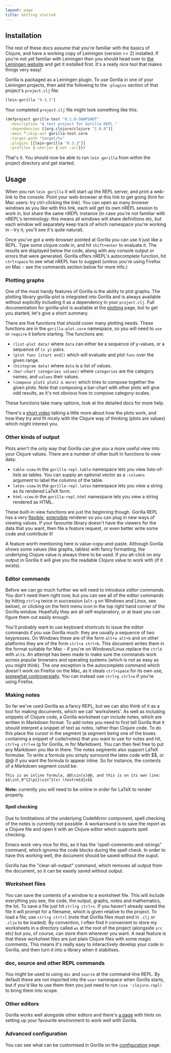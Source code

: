 ```yaml
---
layout: page
title: Getting started
---
```


## Installation

The rest of these docs assume that you're familiar with the basics of Clojure, and have a working copy of Leiningen
(version >= 2) installed. If you're not yet familiar with Leiningen then you should head over to
[the Leiningen website](http://leiningen.org) and get it installed first. It's a really nice tool that makes things very
easy!

Gorilla is packaged as a Leiningen plugin. To use Gorilla in one of your Leiningen projects, then add the following to
the `:plugins` section of that project's `project.clj` file:

```clojure
[lein-gorilla "0.3.3"]
```
Your completed `project.clj` file might look something like this:

```clojure
(defproject gorilla-test "0.1.0-SNAPSHOT"
  :description "A test project for Gorilla REPL."
  :dependencies [[org.clojure/clojure "1.6.0"]]
  :main ^:skip-aot gorilla-test.core
  :target-path "target/%s"
  :plugins [[lein-gorilla "0.3.3"]]
  :profiles {:uberjar {:aot :all}})
```

That's it. You should now be able to run `lein gorilla` from within the project directory and get started.

## Usage

When you run `lein gorilla` it will start up the REPL server, and print a web-link to the console. Point your
web-browser at this link to get going (hint for Mac users: try ctrl-clicking the link). You can open as many browser
windows as you like with this link, each will get its own nREPL session to work in, but share the same nREPL instance
(in case you're not familiar with nREPL's terminology: this means all windows will share definitions etc, but each
window will separately keep track of which namespace you're working in - try it, you'll see it's quite natural).

Once you've got a web-browser pointed at Gorilla you can use it just like a REPL. Type some clojure code in, and hit
`shift+enter` to evaluate it. The results are displayed below the code, along with any console output or errors that
were generated. Gorilla offers nREPL's autocomplete function, hit `ctrl+space` to see what nREPL has to suggest (unless
 you're using Firefox on Mac - see the commands section below for more info.)

### Plotting graphs

One of the most handy features of Gorilla is the ability to plot graphs. The plotting library
gorilla-plot is integrated into Gorilla and is always available without
explicitly including it as a dependency in your `project.clj`. Full documentation for gorilla-plot is available at the
[plotting](/plotting.html) page, but to get you started, let's give a short summary.

There are five functions that should cover many plotting needs. These functions are in the `gorilla-plot.core`
namespace, so you will need to `use` or `require` it before starting. The functions are:

- `(list-plot data)` where `data` can either be a sequence of y-values, or a sequence of `(x y)` pairs.
- `(plot func [start end])` which will evaluate and plot `func` over the given range.
- `(histogram data)` where `data` is a list of values.
- `(bar-chart categories values)` where `categories` are the category names, and `values` their values.
- `(compose plot1 plot2 & more)` which tries to compose together the given plots. Note that composing a bar-chart with
other plots will give odd results, as it's not obvious how to compose category-scales.

These functions take many options, look at the detailed docs for more help.

There's a [short video](https://vimeo.com/87139900) talking a little more about how the plots work, and how they try and
fit nicely with the Clojure way of thinking (plots are values) which might interest you.

### Other kinds of output

Plots aren't the only way that Gorilla can give you a more useful view into your Clojure values. There are a number of
other built in functions to view data:

- `table-view` in the `gorilla-repl.table` namespace lets you view lists-of-lists as tables. You can supply an
  optional vector as a `:columns` argument to label the columns of the table.
- `latex-view` in the `gorilla-repl.latex` namespace lets you view a string as its rendered LaTeX form.
- `html-view` in the `gorilla-repl.html` namespace lets you view a string rendered as HTML.

These built-in view functions are just the beginning though. Gorilla REPL has a very
[flexible](https://vimeo.com/89529751), [extensible](https://vimeo.com/89532785) renderer so you can
plug in new ways of viewing values. If your favourite library doesn't have the viewers for the data that you want, then
file a feature request, or even better write some code and contribute it!

A feature worth mentioning here is value-copy-and-paste. Although Gorilla shows some values (like graphs, tables) with
fancy formatting, the underlying Clojure value is always there to be used. If you alt-click on any output in Gorilla
it will give you the readable Clojure value to work with (if it exists).

### Editor commands

Before we can go much further we will need to introduce *editor commands*. You don't need them right now, but you can
see all of the editor commands by hitting `ctrl+g` twice in succession (`alt-g` on Windows and Linux, see below), or
clicking on the feint menu icon in the top right hand corner of the Gorilla window. Hopefully they are all
self-explanatory, or at least you can figure them out easily enough.

You'll probably want to use keyboard shortcuts to issue the editor commands if you use Gorilla much: they are usually a
sequence of two keypresses. On Windows these are of the form `alt+a alt+b` and on other platforms they are of the form
`ctrl+a ctrl+b`.
This document writes them in the format suitable for Mac - if you're on Windows/Linux replace the `ctrl`s with `alt`s.
An attempt
has been made to make sure the commands work across popular browsers and operating systems (which is not as easy as you
might think). The one exception is the autocomplete command which doesn't work on Firefox on the Mac, as it
steals `ctrl+space` for its own use, [somewhat controversially](https://bugzilla.mozilla.org/show_bug.cgi?id=435164).
You can instead use `ctrl+g ctrl+a` if you're using Firefox.

### Making notes

So far we've used Gorilla as a fancy REPL, but we can also think of it as a tool for making documents, which we call
'worksheets'. As well as including snippets of Clojure code, a Gorilla worksheet can include notes, which are written in
Markdown format. To add notes you need to first tell Gorilla that it should interpret a snippet of text as notes, rather
than Clojure code. To do this place the cursor in the segment (a segment being one of the boxes containing a snippet of
code/notes) that you want to use for notes and hit, `ctrl+g ctrl+m` (g for Gorilla, m for Markdown). You can then feel
free to put any Markdown you like in there. The notes segments also support LaTeX formulae. To write a formula you
simply surround the latex code with $$, or @@ if you want the formula to appear inline. So for instance, the contents of
a Markdown segment could be:

```
This is an inline formula, @@\sin(x)@@, and this is on its own line:
$$\int_0^{2\pi}\sin^2(x) \textrm{d}x$$
```

**Note:** currently you will need to be online in order for LaTeX to render properly.

#### Spell checking
Due to limititations of the underlying CodeMirror component, spell checking of the notes is currently not possible.
A workarround is to save the report as a Clojure file and open it with an Clojure editor which supports spell checking.

Emacs work very nice for this, as it has the 'ispell-comments-and-strings" command, which ignores the code blocks during the spell check. In order to have this working well, the document should be saved without the ouput. 

Gorilla has the "clear-all-output" command, which removes all output from the document, so it can be easely saved without output.

### Worksheet files

You can save the contents of a window to a worksheet file. This will include everything you see, the code, the output,
graphs, notes and mathematics, the lot. To save a file just hit `ctrl+g ctrl+s`. If you haven't already saved the file it will
prompt for a filename, which is given relative to the project. To load a file, use
`ctrl+g ctrl+l` (note that Gorilla files must end in `.clj` or `.cljw` to be loaded). By convention, I often find it
convenient to store my worksheets in a directory called `ws` at the root
of the project (alongside `src` etc) but you, of course, can store them wherever you want. A neat feature is that these
worksheet files are just plain Clojure files with some magic comments. This means it's really easy to interactively
develop your code in Gorilla, and then turn it into a library when it stabilises.


### doc, source and other REPL commands

You might be used to using `doc` and `source` at the command-line REPL. By default these are not imported into the
`user` namespace when Gorilla starts, but if you'd like to use them then you just need to run `(use 'clojure.repl)` to
bring them into scope.

### Other editors

Gorilla works well alongside other editors and there's [a page](/editors.html) with hints on setting up your favourite
environment to work well with Gorilla.

### Advanced configuration

You can see what can be customised in Gorilla on the [configuration](/configuration.html) page.
